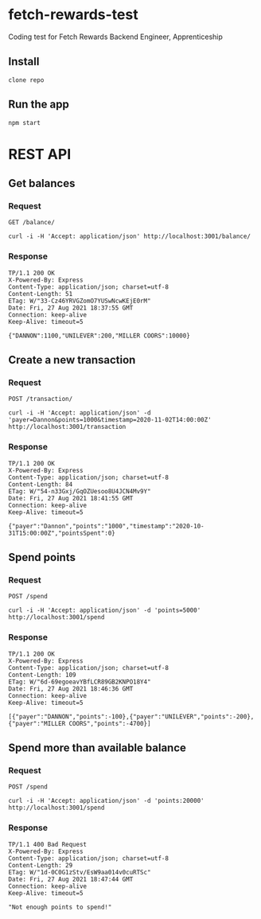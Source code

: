 # fetch-rewards-test

Coding test for Fetch Rewards Backend Engineer, Apprenticeship

## Install

    clone repo

## Run the app

    npm start

# REST API

## Get balances

### Request

`GET /balance/`

    curl -i -H 'Accept: application/json' http://localhost:3001/balance/

### Response

    TP/1.1 200 OK
    X-Powered-By: Express
    Content-Type: application/json; charset=utf-8
    Content-Length: 51
    ETag: W/"33-Cz46YRVGZomO7YUSwNcwKEjE0rM"
    Date: Fri, 27 Aug 2021 18:37:55 GMT
    Connection: keep-alive
    Keep-Alive: timeout=5

    {"DANNON":1100,"UNILEVER":200,"MILLER COORS":10000}


## Create a new transaction

### Request

`POST /transaction/`

    curl -i -H 'Accept: application/json' -d 'payer=Dannon&points=1000&timestamp=2020-11-02T14:00:00Z' http://localhost:3001/transaction

### Response

    TP/1.1 200 OK
    X-Powered-By: Express
    Content-Type: application/json; charset=utf-8
    Content-Length: 84
    ETag: W/"54-n33Gxj/GqOZUesoo8U4JCN4Mv9Y"
    Date: Fri, 27 Aug 2021 18:41:55 GMT
    Connection: keep-alive
    Keep-Alive: timeout=5

    {"payer":"Dannon","points":"1000","timestamp":"2020-10-31T15:00:00Z","pointsSpent":0}


## Spend points

### Request

`POST /spend`

    curl -i -H 'Accept: application/json' -d 'points=5000' http://localhost:3001/spend

### Response

    TP/1.1 200 OK
    X-Powered-By: Express
    Content-Type: application/json; charset=utf-8
    Content-Length: 109
    ETag: W/"6d-69egoeavYBfLCR89GB2KNPO18Y4"
    Date: Fri, 27 Aug 2021 18:46:36 GMT
    Connection: keep-alive
    Keep-Alive: timeout=5

    [{"payer":"DANNON","points":-100},{"payer":"UNILEVER","points":-200},{"payer":"MILLER COORS","points":-4700}]


## Spend more than available balance

### Request

`POST /spend`

    curl -i -H 'Accept: application/json' -d 'points:20000' http://localhost:3001/spend

### Response

    TP/1.1 400 Bad Request
    X-Powered-By: Express
    Content-Type: application/json; charset=utf-8
    Content-Length: 29
    ETag: W/"1d-0C0G1zStv/EsW9aa014v0cuRTSc"
    Date: Fri, 27 Aug 2021 18:47:44 GMT
    Connection: keep-alive
    Keep-Alive: timeout=5

    "Not enough points to spend!"